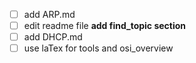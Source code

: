 - [ ] add ARP.md 
- [ ] edit readme file **add find_topic section**
- [ ] add DHCP.md
- [ ] use laTex for tools and osi_overview
